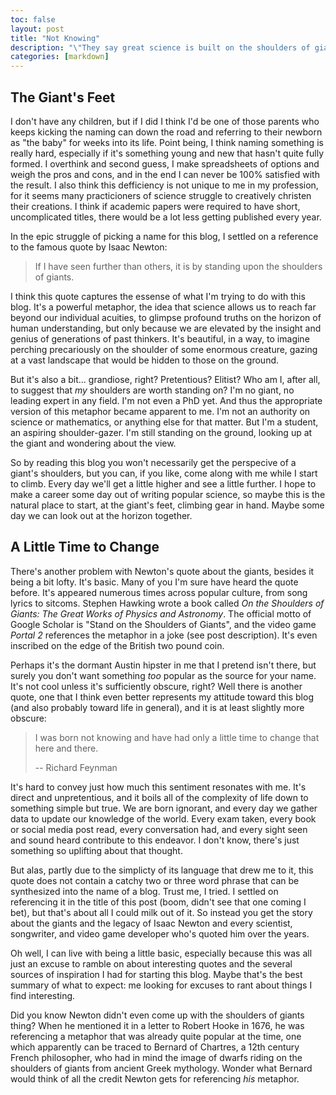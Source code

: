 ```yaml
---
toc: false
layout: post
title: "Not Knowing"
description: "\"They say great science is built on the shoulders of giants. Not here. At Aperture, we do all our science from scratch. No hand holding.\" - Cave Johnson"
categories: [markdown]
---
```


## The Giant's Feet

I don't have any children, but if I did I think I'd be one of those parents who keeps kicking the naming can down the road and referring to their newborn as "the baby" for weeks into its life. Point being, I think naming something is really hard, especially if it's something young and new that hasn't quite fully formed. I overthink and second guess, I make spreadsheets of options and weigh the pros and cons, and in the end I can never be 100% satisfied with the result. I also think this defficiency is not unique to me in my profession, for it seems many practicioners of science struggle to creatively christen their creations. I think if academic papers were required to have short, uncomplicated titles, there would be a lot less getting published every year.

In the epic struggle of picking a name for this blog, I settled on a reference to the famous quote by Isaac Newton:

> If I have seen further than others, it is by standing upon the shoulders of giants.

I think this quote captures the essense of what I'm trying to do with this blog. It's a powerful metaphor, the idea that science allows us to reach far beyond our individual acuities, to glimpse profound truths on the horizon of human understanding, but only because we are elevated by the insight and genius of generations of past thinkers. It's beautiful, in a way, to imagine perching precariously on the shoulder of some enormous creature, gazing at a vast landscape that would be hidden to those on the ground.

But it's also a bit... grandiose, right? Pretentious? Elitist? Who am I, after all, to suggest that *my* shoulders are worth standing on? I'm no giant, no leading expert in any field. I'm not even a PhD yet. And thus the appropriate version of this metaphor became apparent to me. I'm not an authority on science or mathematics, or anything else for that matter. But I'm a student, an aspiring shoulder-gazer. I'm still standing on the ground, looking up at the giant and wondering about the view.

So by reading this blog you won't necessarily get the perspecive of a giant's shoulders, but you can, if you like, come along with me while I start to climb. Every day we'll get a little higher and see a little further. I hope to make a career some day out of writing popular science, so maybe this is the natural place to start, at the giant's feet, climbing gear in hand. Maybe some day we can look out at the horizon together.

## A Little Time to Change

There's another problem with Newton's quote about the giants, besides it being a bit lofty. It's basic. Many of you I'm sure have heard the quote before. It's appeared numerous times across popular culture, from song lyrics to sitcoms. Stephen Hawking wrote a book called *On the Shoulders of Giants: The Great Works of Physics and Astronomy*. The official motto of Google Scholar is "Stand on the Shoulders of Giants", and the video game *Portal 2* references the metaphor in a joke (see post description). It's even inscribed on the edge of the British two pound coin.

Perhaps it's the dormant Austin hipster in me that I pretend isn't there, but surely you don't want something *too* popular as the source for your name. It's not cool unless it's sufficiently obscure, right? Well there is another quote, one that I think even better represents my attitude toward this blog (and also probably toward life in general), and it is at least slightly more obscure:

> I was born not knowing and have had only a little time to change that here and there.
>
> -- Richard Feynman

It's hard to convey just how much this sentiment resonates with me. It's direct and unpretentious, and it boils all of the complexity of life down to something simple but true. We are born ignorant, and every day we gather data to update our knowledge of the world. Every exam taken, every book or social media post read, every conversation had, and every sight seen and sound heard contribute to this endeavor. I don't know, there's just something so uplifting about that thought.

But alas, partly due to the simplicty of its language that drew me to it, this quote does not contain a catchy two or three word phrase that can be synthesized into the name of a blog. Trust me, I tried. I settled on referencing it in the title of this post (boom, didn't see that one coming I bet), but that's about all I could milk out of it. So instead you get the story about the giants and the legacy of Isaac Newton and every scientist, songwriter, and video game developer who's quoted him over the years.

Oh well, I can live with being a little basic, especially because this was all just an excuse to ramble on about interesting quotes and the several sources of inspiration I had for starting this blog. Maybe that's the best summary of what to expect: me looking for excuses to rant about things I find interesting.

Did you know Newton didn't even come up with the shoulders of giants thing? When he mentioned it in a letter to Robert Hooke in 1676, he was referencing a metaphor that was already quite popular at the time, one which apparently can be traced to Bernard of Chartres, a 12th century French philosopher, who had in mind the image of dwarfs riding on the shoulders of giants from ancient Greek mythology. Wonder what Bernard would think of all the credit Newton gets for referencing *his* metaphor.
